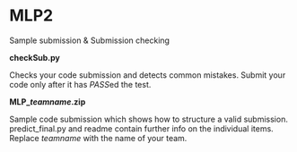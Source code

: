 # MLP2
Sample submission &amp; Submission checking

**checkSub.py**

Checks your code submission and detects common mistakes.
Submit your code only after it has *PASS*ed the test.

**MLP_*teamname*.zip**

Sample code submission which shows how to structure a valid submission.
predict_final.py and readme contain further info on the individual items.
Replace *teamname* with the name of your team.
